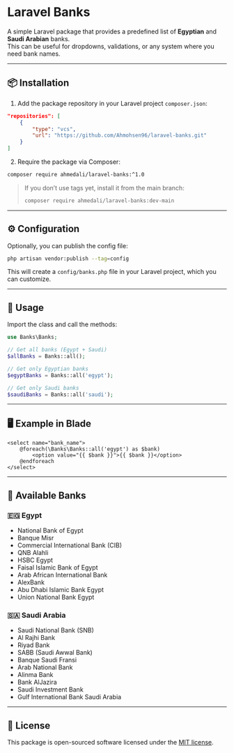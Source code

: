 

# Laravel Banks

A simple Laravel package that provides a predefined list of **Egyptian** and **Saudi Arabian** banks.  
This can be useful for dropdowns, validations, or any system where you need bank names.

---

## 📦 Installation

1. Add the package repository in your Laravel project `composer.json`:

```json
"repositories": [
    {
        "type": "vcs",
        "url": "https://github.com/Ahmohsen96/laravel-banks.git"
    }
]
````

2. Require the package via Composer:

```bash
composer require ahmedali/laravel-banks:^1.0
```

> If you don’t use tags yet, install it from the main branch:
>
> ```bash
> composer require ahmedali/laravel-banks:dev-main
> ```

---

## ⚙️ Configuration

Optionally, you can publish the config file:

```bash
php artisan vendor:publish --tag=config
```

This will create a `config/banks.php` file in your Laravel project, which you can customize.

---

## 🚀 Usage

Import the class and call the methods:

```php
use Banks\Banks;

// Get all banks (Egypt + Saudi)
$allBanks = Banks::all();

// Get only Egyptian banks
$egyptBanks = Banks::all('egypt');

// Get only Saudi banks
$saudiBanks = Banks::all('saudi');
```

---

## 🖥️ Example in Blade

```blade
<select name="bank_name">
    @foreach(\Banks\Banks::all('egypt') as $bank)
        <option value="{{ $bank }}">{{ $bank }}</option>
    @endforeach
</select>
```

---

## 📌 Available Banks

### 🇪🇬 Egypt

* National Bank of Egypt
* Banque Misr
* Commercial International Bank (CIB)
* QNB Alahli
* HSBC Egypt
* Faisal Islamic Bank of Egypt
* Arab African International Bank
* AlexBank
* Abu Dhabi Islamic Bank Egypt
* Union National Bank Egypt

### 🇸🇦 Saudi Arabia

* Saudi National Bank (SNB)
* Al Rajhi Bank
* Riyad Bank
* SABB (Saudi Awwal Bank)
* Banque Saudi Fransi
* Arab National Bank
* Alinma Bank
* Bank AlJazira
* Saudi Investment Bank
* Gulf International Bank Saudi Arabia

---

## 📝 License

This package is open-sourced software licensed under the [MIT license](LICENSE).


```

